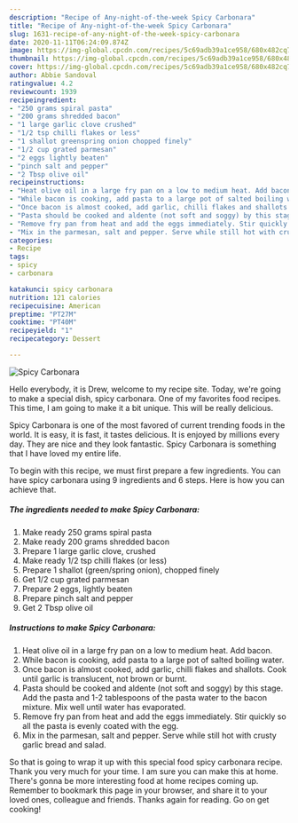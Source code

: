 ```yaml
---
description: "Recipe of Any-night-of-the-week Spicy Carbonara"
title: "Recipe of Any-night-of-the-week Spicy Carbonara"
slug: 1631-recipe-of-any-night-of-the-week-spicy-carbonara
date: 2020-11-11T06:24:09.874Z
image: https://img-global.cpcdn.com/recipes/5c69adb39a1ce958/680x482cq70/spicy-carbonara-recipe-main-photo.jpg
thumbnail: https://img-global.cpcdn.com/recipes/5c69adb39a1ce958/680x482cq70/spicy-carbonara-recipe-main-photo.jpg
cover: https://img-global.cpcdn.com/recipes/5c69adb39a1ce958/680x482cq70/spicy-carbonara-recipe-main-photo.jpg
author: Abbie Sandoval
ratingvalue: 4.2
reviewcount: 1939
recipeingredient:
- "250 grams spiral pasta"
- "200 grams shredded bacon"
- "1 large garlic clove crushed"
- "1/2 tsp chilli flakes or less"
- "1 shallot greenspring onion chopped finely"
- "1/2 cup grated parmesan"
- "2 eggs lightly beaten"
- "pinch salt and pepper"
- "2 Tbsp olive oil"
recipeinstructions:
- "Heat olive oil in a large fry pan on a low to medium heat. Add bacon."
- "While bacon is cooking, add pasta to a large pot of salted boiling water."
- "Once bacon is almost cooked, add garlic, chilli flakes and shallots. Cook until garlic is translucent, not brown or burnt."
- "Pasta should be cooked and aldente (not soft and soggy) by this stage. Add the pasta and 1-2 tablespoons of the pasta water to the bacon mixture. Mix well until water has evaporated."
- "Remove fry pan from heat and add the eggs immediately. Stir quickly so all the pasta is evenly coated with the egg."
- "Mix in the parmesan, salt and pepper. Serve while still hot with crusty garlic bread and salad."
categories:
- Recipe
tags:
- spicy
- carbonara

katakunci: spicy carbonara 
nutrition: 121 calories
recipecuisine: American
preptime: "PT27M"
cooktime: "PT40M"
recipeyield: "1"
recipecategory: Dessert

---
```



![Spicy Carbonara](https://img-global.cpcdn.com/recipes/5c69adb39a1ce958/680x482cq70/spicy-carbonara-recipe-main-photo.jpg)

Hello everybody, it is Drew, welcome to my recipe site. Today, we're going to make a special dish, spicy carbonara. One of my favorites food recipes. This time, I am going to make it a bit unique. This will be really delicious.

Spicy Carbonara is one of the most favored of current trending foods in the world. It is easy, it is fast, it tastes delicious. It is enjoyed by millions every day. They are nice and they look fantastic. Spicy Carbonara is something that I have loved my entire life.




To begin with this recipe, we must first prepare a few ingredients. You can have spicy carbonara using 9 ingredients and 6 steps. Here is how you can achieve that.

<!--inarticleads1-->

##### The ingredients needed to make Spicy Carbonara:

1. Make ready 250 grams spiral pasta
1. Make ready 200 grams shredded bacon
1. Prepare 1 large garlic clove, crushed
1. Make ready 1/2 tsp chilli flakes (or less)
1. Prepare 1 shallot (green/spring onion), chopped finely
1. Get 1/2 cup grated parmesan
1. Prepare 2 eggs, lightly beaten
1. Prepare pinch salt and pepper
1. Get 2 Tbsp olive oil




<!--inarticleads2-->

##### Instructions to make Spicy Carbonara:

1. Heat olive oil in a large fry pan on a low to medium heat. Add bacon.
1. While bacon is cooking, add pasta to a large pot of salted boiling water.
1. Once bacon is almost cooked, add garlic, chilli flakes and shallots. Cook until garlic is translucent, not brown or burnt.
1. Pasta should be cooked and aldente (not soft and soggy) by this stage. Add the pasta and 1-2 tablespoons of the pasta water to the bacon mixture. Mix well until water has evaporated.
1. Remove fry pan from heat and add the eggs immediately. Stir quickly so all the pasta is evenly coated with the egg.
1. Mix in the parmesan, salt and pepper. Serve while still hot with crusty garlic bread and salad.




So that is going to wrap it up with this special food spicy carbonara recipe. Thank you very much for your time. I am sure you can make this at home. There's gonna be more interesting food at home recipes coming up. Remember to bookmark this page in your browser, and share it to your loved ones, colleague and friends. Thanks again for reading. Go on get cooking!
